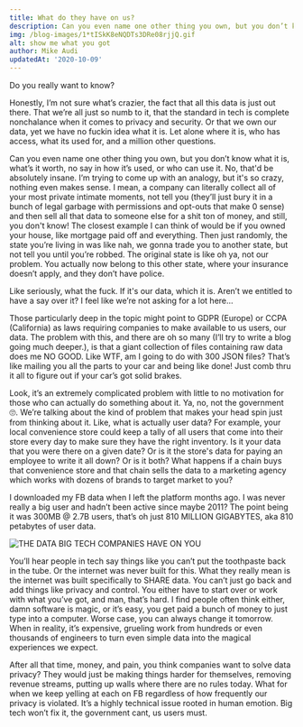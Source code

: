 ```yaml
---
title: What do they have on us?
description: Can you even name one other thing you own, but you don’t know what it is, what’s it worth, no say in how it’s used, or who can use it.
img: /blog-images/1*tISkK8eNQDTs3DRe08rjjQ.gif
alt: show me what you got
author: Mike Audi
updatedAt: '2020-10-09'
---
```

Do you really want to know?

Honestly, I’m not sure what’s crazier, the fact that all this data is just out there. That we’re all just so numb to it,
that the standard in tech is complete nonchalance when it comes to privacy and security. Or that we own our data, yet we
have no fuckin idea what it is. Let alone where it is, who has access, what its used for, and a million other questions.

Can you even name one other thing you own, but you don’t know what it is, what’s it worth, no say in how it’s used, or
who can use it. No, that'd be absolutely insane. I’m trying to come up with an analogy, but it's so crazy, nothing even
makes sense. I mean, a company can literally collect all of your most private intimate moments, not tell you (they’ll
just bury it in a bunch of legal garbage with permissions and opt-outs that make 0 sense) and then sell all that data to
someone else for a shit ton of money, and still, you don't know! The closest example I can think of would be if you
owned your house, like mortgage paid off and everything. Then just randomly, the state you’re living in was like nah, we
gonna trade you to another state, but not tell you until you’re robbed. The original state is like oh ya, not our
problem. You actually now belong to this other state, where your insurance doesn’t apply, and they don’t have police.

Like seriously, what the fuck. If it's our data, which it is. Aren’t we entitled to have a say over it? I feel like
we’re not asking for a lot here…

Those particularly deep in the topic might point to GDPR (Europe) or CCPA (California) as laws requiring companies to
make available to us users, our data. The problem with this, and there are oh so many (I’ll try to write a blog going
much deeper.), is that a giant collection of files containing raw data does me NO GOOD. Like WTF, am I going to do with
300 JSON files? That’s like mailing you all the parts to your car and being like done! Just comb thru it all to figure
out if your car’s got solid brakes.

Look, it’s an extremely complicated problem with little to no motivation for those who can actually do something about
it. Ya, no, not the government 🙄. We’re talking about the kind of problem that makes your head spin just from thinking
about it. Like, what is actually user data? For example, your local convenience store could keep a tally of all users
that come into their store every day to make sure they have the right inventory. Is it your data that you were there on
a given date? Or is it the store's data for paying an employee to write it all down? Or is it both? What happens if a
chain buys that convenience store and that chain sells the data to a marketing agency which works with dozens of brands
to target market to you?

I downloaded my FB data when I left the platform months ago. I was never really a big user and hadn’t been active since
maybe 2011? The point being it was 300MB @ 2.7B users, that’s oh just 810 MILLION GIGABYTES, aka 810 petabytes of user
data.

![THE DATA BIG TECH COMPANIES HAVE ON YOU](/blog-images/1*DfpCltnifnLaxLYlXWSLVA.jpeg)

You’ll hear people in tech say things like you can’t put the toothpaste back in the tube. Or the internet was never
built for this. What they really mean is the internet was built specifically to SHARE data. You can’t just go back and
add things like privacy and control. You either have to start over or work with what you’ve got, and man, that’s hard. I
find people often think either, damn software is magic, or it’s easy, you get paid a bunch of money to just type into a
computer. Worse case, you can always change it tomorrow. When in reality, it’s expensive, grueling work from hundreds or
even thousands of engineers to turn even simple data into the magical experiences we expect.

After all that time, money, and pain, you think companies want to solve data privacy? They would just be making things
harder for themselves, removing revenue streams, putting up walls where there are no rules today. What for when we keep
yelling at each on FB regardless of how frequently our privacy is violated. It’s a highly technical issue rooted in
human emotion. Big tech won’t fix it, the government cant, us users must.
